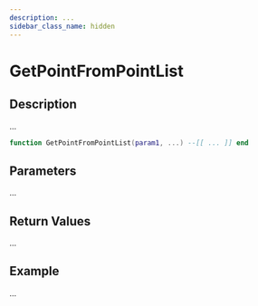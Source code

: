 ```yaml
---
description: ...
sidebar_class_name: hidden
---
```


# GetPointFromPointList

## Description

...

```lua
function GetPointFromPointList(param1, ...) --[[ ... ]] end
```

## Parameters

...

## Return Values

...

## Example

...

